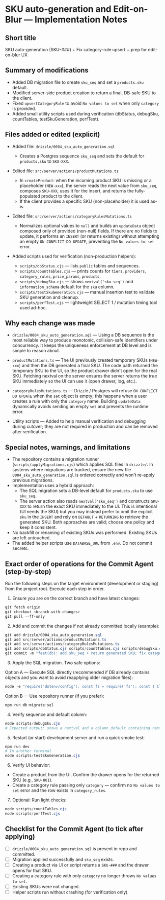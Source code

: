 # SKU auto-generation and Edit-on-Blur — Implementation Notes

## Short title
SKU auto-generation (SKU-###) + Fix category-rule upsert + prep for edit-on-blur UX

## Summary of modifications
- Added DB migration file to create `sku_seq` and set a `products.sku` default.
- Modified server-side product creation to return a final, DB-safe SKU to the client.
- Fixed `upsertCategoryRule` to avoid `No values to set` when only `category` is provided.
- Added small utility scripts used during verification (dbStatus, debugSku, countTables, testSkuGeneration, perfTest).

## Files added or edited (explicit)
- Added file: `drizzle/0004_sku_auto_generation.sql`
  - Creates a Postgres sequence `sku_seq` and sets the default for `products.sku` to `SKU-XXX`.

- Edited file: `src/server/actions/productMutations.ts`
  - In `createProduct`: when the incoming product SKU is missing or a placeholder (`NEW-xxx`), the server reads the next value from `sku_seq`, composes `SKU-XXX`, uses it for the insert, and returns the fully-populated product to the client.
  - If the client provides a specific SKU (non-placeholder) it is used as-is.

- Edited file: `src/server/actions/categoryRulesMutations.ts`
  - Normalizes optional values to `null` and builds an `updateData` object composed only of provided (non-null) fields. If there are no fields to update, it performs an `INSERT` (or returns existing) without attempting an empty `ON CONFLICT DO UPDATE`, preventing the `No values to set` error.

- Added scripts used for verification (non-production helpers):
  - `scripts/dbStatus.cjs` — lists `public` tables and sequences.
  - `scripts/countTables.cjs` — prints counts for `tiers`, `providers`, `category_rules`, `price_params`, `products`.
  - `scripts/debugSku.cjs` — shows `nextval('sku_seq')` and `information_schema` default for the `sku` column.
  - `scripts/testSkuGeneration.cjs` — manual insertion test to validate SKU generation and cleanup.
  - `scripts/perfTest.cjs` — lightweight SELECT 1 / mutation timing tool used ad-hoc.

## Why each change was made
- `drizzle/0004_sku_auto_generation.sql` — Using a DB sequence is the most reliable way to produce monotonic, collision-safe identifiers under concurrency. It keeps the uniqueness enforcement at DB level and is simple to reason about.

- `productMutations.ts` — The UI previously created temporary SKUs (`NEW-xxx`) and then the DB generated a final SKU. The code path returned the temporary SKU to the UI, so the product drawer didn't open for the real SKU. Fetching nextval on the server ensures the server returns the true SKU immediately so the UI can use it (open drawer, log, etc.).

- `categoryRulesMutations.ts` — Drizzle / Postgres will refuse `ON CONFLICT DO UPDATE` when the `set` object is empty; this happens when a user creates a rule with only the `category` name. Building `updateData` dynamically avoids sending an empty `set` and prevents the runtime error.

- Utility scripts — Added to help manual verification and debugging during cutover; they are not required in production and can be removed after verification.

## Special notes, warnings, and limitations
- The repository contains a migration runner (`scripts/applyMigrations.cjs`) which applies SQL files in `drizzle/`. In systems where migrations are tracked, ensure the new file `0004_sku_auto_generation.sql` is ordered correctly and won't re-apply previous migrations.
- Implementation uses a hybrid approach:
  - The SQL migration sets a DB-level default for `products.sku` to use `sku_seq`.
  - The server action also reads `nextval('sku_seq')` and constructs `SKU-XXX` to return the exact SKU immediately to the UI. This is intentional (UI needs the SKU) but you may instead prefer to omit the explicit `sku` in the `INSERT` and rely on `DEFAULT` + `RETURNING` to retrieve the generated SKU. Both approaches are valid; choose one policy and keep it consistent.
- No backfill or renaming of existing SKUs was performed. Existing SKUs are left untouched.
- The added helper scripts use `DATABASE_URL` from `.env`. Do not commit secrets.

## Exact order of operations for the Commit Agent (step-by-step)
Run the following steps on the target environment (development or staging) from the project root. Execute each step in order.

1) Ensure you are on the correct branch and have latest changes:

```powershell
git fetch origin
git checkout <branch-with-changes>
git pull --ff-only
```

2) Add and commit the changes if not already committed locally (example):

```powershell
git add drizzle/0004_sku_auto_generation.sql
git add src/server/actions/productMutations.ts
git add src/server/actions/categoryRulesMutations.ts
git add scripts/dbStatus.cjs scripts/countTables.cjs scripts/debugSku.cjs scripts/testSkuGeneration.cjs scripts/perfTest.cjs
git commit -m "feat(db): add sku_seq + return generated SKU; fix category rules upsert; add verification scripts"
```

3) Apply the SQL migration. Two safe options:

Option A — Execute SQL directly (recommended if DB already contains objects and you want to avoid reapplying older migration files):

```powershell
node -e "require('dotenv/config'); const fs = require('fs'); const { Client } = require('pg'); (async () => { const sql = fs.readFileSync('drizzle/0004_sku_auto_generation.sql','utf8'); const client = new Client({ connectionString: process.env.DATABASE_URL }); await client.connect(); try { await client.query(sql); console.log('Migration applied'); } catch(e) { console.error('Migration failed:', e.message); process.exit(1);} finally { await client.end(); } })();"
```

Option B — Use repository runner (if you prefer):

```powershell
npm run db:migrate:sql
```

4) Verify sequence and default column:

```powershell
node scripts/debugSku.cjs
# Expected output: shows a nextval and a column_default containing nextval('sku_seq')
```

5) Restart (or start) development server and run a quick smoke test:

```powershell
npm run dev
# In another terminal
node scripts/testSkuGeneration.cjs
```

6) Verify UI behavior:
  - Create a product from the UI. Confirm the drawer opens for the returned SKU (e.g., `SKU-001`).
  - Create a category rule passing only `category` — confirm no `No values to set` error and the row exists in `category_rules`.

7) Optional: Run light checks:

```powershell
node scripts/countTables.cjs
node scripts/perfTest.cjs
```

## Checklist for the Commit Agent (to tick after applying)
- [ ] `drizzle/0004_sku_auto_generation.sql` is present in repo and committed.
- [ ] Migration applied successfully and `sku_seq` exists.
- [ ] Creating a product via UI or script returns a `SKU-###` and the drawer opens for that SKU.
- [ ] Creating a category rule with only `category` no longer throws `No values to set`.
- [ ] Existing SKUs were not changed.
- [ ] Helper scripts run without crashing (for verification only).
